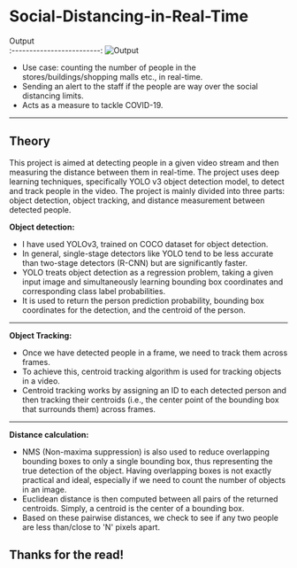 # Social-Distancing-in-Real-Time

Output       
:-------------------------:
![Output](Social-Distancing-Detection/Output/pedestrian-output.gif?raw=true "Output") 

- Use case: counting the number of people in the stores/buildings/shopping malls etc., in real-time.
- Sending an alert to the staff if the people are way over the social distancing limits.
- Acts as a measure to tackle COVID-19.

---
## Theory
This project is aimed at detecting people in a given video stream and then measuring the distance between them in real-time. The project uses deep learning techniques, specifically YOLO v3 object detection model, to detect and track people in the video. The project is mainly divided into three parts: object detection, object tracking, and distance measurement between detected people.

**Object detection:**
- I have used YOLOv3, trained on COCO dataset for object detection.
- In general, single-stage detectors like YOLO tend to be less accurate than two-stage detectors (R-CNN) but are significantly faster.
- YOLO treats object detection as a regression problem, taking a given input image and simultaneously learning bounding box coordinates and corresponding class label probabilities.
- It is used to return the person prediction probability, bounding box coordinates for the detection, and the centroid of the person.
---

**Object Tracking:**
- Once we have detected people in a frame, we need to track them across frames. 
- To achieve this, centroid tracking algorithm is used for tracking objects in a video.
- Centroid tracking works by assigning an ID to each detected person and then tracking their centroids (i.e., the center point of the bounding box that surrounds them) across frames.

---
**Distance calculation:**
- NMS (Non-maxima suppression) is also used to reduce overlapping bounding boxes to only a single bounding box, thus representing the true detection of the object. Having overlapping boxes is not exactly practical and ideal, especially if we need to count the number of objects in an image.
- Euclidean distance is then computed between all pairs of the returned centroids. Simply, a centroid is the center of a bounding box.
- Based on these pairwise distances, we check to see if any two people are less than/close to 'N' pixels apart.

## Thanks for the read!


